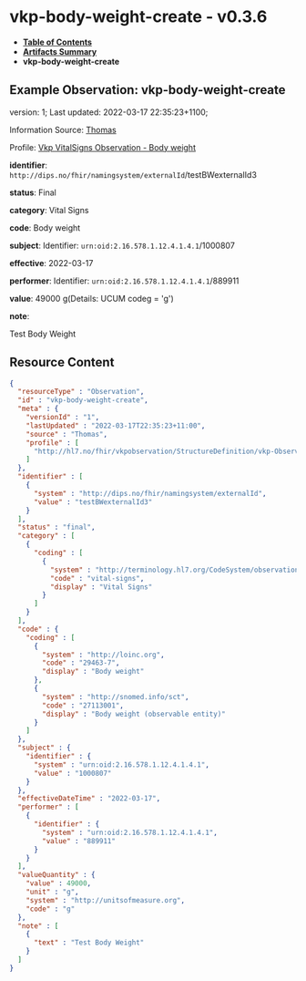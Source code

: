 # vkp-body-weight-create - v0.3.6

* [**Table of Contents**](toc.md)
* [**Artifacts Summary**](artifacts.md)
* **vkp-body-weight-create**

## Example Observation: vkp-body-weight-create

version: 1; Last updated: 2022-03-17 22:35:23+1100; 

Information Source: [Thomas](https://simplifier.net/resolve?scope=hl7.fhir.no.basis@2.2.2&canonical=http://fhir.org/packages/hl7.fhir.no.basis/Thomas)

Profile: [Vkp VitalSigns Observation - Body weight](StructureDefinition-vkp-Observation-Bodyweight.md)

**identifier**: `http://dips.no/fhir/namingsystem/externalId`/testBWexternalId3

**status**: Final

**category**: Vital Signs

**code**: Body weight

**subject**: Identifier: `urn:oid:2.16.578.1.12.4.1.4.1`/1000807

**effective**: 2022-03-17

**performer**: Identifier: `urn:oid:2.16.578.1.12.4.1.4.1`/889911

**value**: 49000 g(Details: UCUM codeg = 'g')

**note**: 

> 

Test Body Weight




## Resource Content

```json
{
  "resourceType" : "Observation",
  "id" : "vkp-body-weight-create",
  "meta" : {
    "versionId" : "1",
    "lastUpdated" : "2022-03-17T22:35:23+11:00",
    "source" : "Thomas",
    "profile" : [
      "http://hl7.no/fhir/vkpobservation/StructureDefinition/vkp-Observation-Bodyweight"
    ]
  },
  "identifier" : [
    {
      "system" : "http://dips.no/fhir/namingsystem/externalId",
      "value" : "testBWexternalId3"
    }
  ],
  "status" : "final",
  "category" : [
    {
      "coding" : [
        {
          "system" : "http://terminology.hl7.org/CodeSystem/observation-category",
          "code" : "vital-signs",
          "display" : "Vital Signs"
        }
      ]
    }
  ],
  "code" : {
    "coding" : [
      {
        "system" : "http://loinc.org",
        "code" : "29463-7",
        "display" : "Body weight"
      },
      {
        "system" : "http://snomed.info/sct",
        "code" : "27113001",
        "display" : "Body weight (observable entity)"
      }
    ]
  },
  "subject" : {
    "identifier" : {
      "system" : "urn:oid:2.16.578.1.12.4.1.4.1",
      "value" : "1000807"
    }
  },
  "effectiveDateTime" : "2022-03-17",
  "performer" : [
    {
      "identifier" : {
        "system" : "urn:oid:2.16.578.1.12.4.1.4.1",
        "value" : "889911"
      }
    }
  ],
  "valueQuantity" : {
    "value" : 49000,
    "unit" : "g",
    "system" : "http://unitsofmeasure.org",
    "code" : "g"
  },
  "note" : [
    {
      "text" : "Test Body Weight"
    }
  ]
}

```
